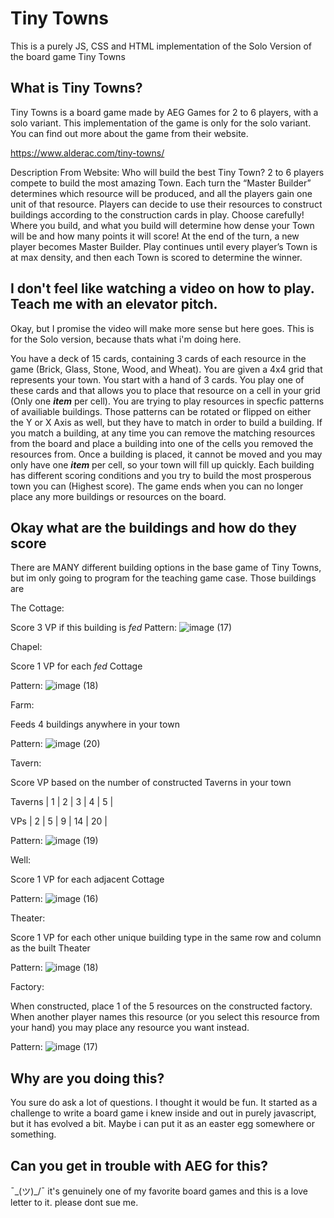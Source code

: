 Tiny Towns
=======
This is a purely JS, CSS and HTML implementation of the Solo Version of the board game Tiny Towns

What is Tiny Towns?
-------
Tiny Towns is a board game made by AEG Games for 2 to 6 players, with a solo variant. This implementation of the game is only for the solo variant. You can find out more about the game from their website.

https://www.alderac.com/tiny-towns/

Description From Website:
Who will build the best Tiny Town?
2 to 6 players compete to build the most amazing Town. Each turn the “Master Builder” determines which resource will be produced, and all the players gain one unit of that resource. Players can decide to use their resources to construct buildings according to the construction cards in play. Choose carefully! Where you build, and what you build will determine how dense your Town will be and how many points it will score! At the end of the turn, a new player becomes Master Builder. Play continues until every player’s Town is at max density, and then each Town is scored to determine the winner.

I don't feel like watching a video on how to play. Teach me with an elevator pitch.
-------
Okay, but I promise the video will make more sense but here goes. This is for the Solo version, because thats what i'm doing here.

You have a deck of 15 cards, containing 3 cards of each resource in the game (Brick, Glass, Stone, Wood, and Wheat). You are given a 4x4 grid that represents your town. You start with a hand of 3 cards. You play one of these cards and that allows you to place that resource on a cell in your grid (Only one _**item**_ per cell). You are trying to play resources in specfic patterns of availiable buildings. Those patterns can be rotated or flipped on either the Y or X Axis as well, but they have to match in order to build a building. If you match a building, at any time you can remove the matching resources from the board and place a building into one of the cells you removed the resources from. Once a building is placed, it cannot be moved and you may only have one _**item**_ per cell, so your town will fill up quickly. Each building has different scoring conditions and you try to build the most prosperous town you can (Highest score). The game ends when you can no longer place any more buildings or resources on the board.

Okay what are the buildings and how do they score
-------
There are MANY different building options in the base game of Tiny Towns, but im only going to program for the teaching game case. Those buildings are

The Cottage:

Score 3 VP if this building is _fed_
Pattern:
![image (17)](https://user-images.githubusercontent.com/51708157/149024726-ca23d43e-cd27-4a83-8b3c-8ea21dd499a0.png)

Chapel:

Score 1 VP for each _fed_ Cottage

Pattern:
![image (18)](https://user-images.githubusercontent.com/51708157/149024941-e6325d6e-5485-43a9-b5e2-f36f74edbced.png)

Farm:

Feeds 4 buildings anywhere in your town

Pattern:
![image (20)](https://user-images.githubusercontent.com/51708157/149025381-2a4362d0-85dc-4487-9109-1714f3d64982.png)

Tavern:

Score VP based on the number of constructed Taverns in your town

Taverns |  1  |  2  |  3  |  4  |  5  |

VPs     |  2  |  5  |  9  |  14 |  20 |

Pattern:
![image (19)](https://user-images.githubusercontent.com/51708157/149025980-d20fa843-872e-448b-9b9f-8762a623c93e.png)

Well:

Score 1 VP for each adjacent Cottage

Pattern:
![image (16)](https://user-images.githubusercontent.com/51708157/149026183-d0e9724c-441e-4cae-b11b-b61799d8c552.png)

Theater:

Score 1 VP for each other unique building type in the same row and column as the built Theater

Pattern:
![image (18)](https://user-images.githubusercontent.com/51708157/149026393-54d055ef-8b38-4831-a225-b9fe8456ca7d.png)

Factory:

When constructed, place 1 of the 5 resources on the constructed factory. When another player names this resource (or you select this resource from your hand) you may place any resource you want instead.

Pattern:
![image (17)](https://user-images.githubusercontent.com/51708157/149026673-6657e21a-6627-4fb3-a7e8-61e08d34687d.png)

Why are you doing this?
-------
You sure do ask a lot of questions. I thought it would be fun. It started as a challenge to write a board game i knew inside and out in purely javascript, but it has evolved a bit. Maybe i can put it as an easter egg somewhere or something.

Can you get in trouble with AEG for this?
-------
¯\_(ツ)_/¯
it's genuinely one of my favorite board games and this is a love letter to it. please dont sue me.
